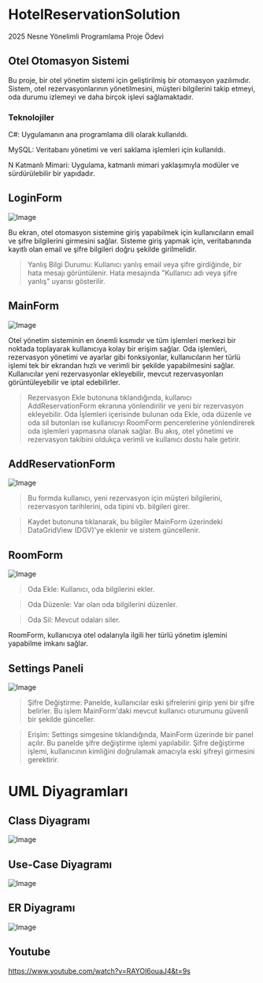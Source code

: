 # HotelReservationSolution
2025 Nesne Yönelimli Programlama Proje Ödevi



## Otel Otomasyon Sistemi
Bu proje, bir otel yönetim sistemi için geliştirilmiş bir otomasyon yazılımıdır. Sistem, otel rezervasyonlarının yönetilmesini, müşteri bilgilerini takip etmeyi, oda durumu izlemeyi ve daha birçok işlevi sağlamaktadır.


### Teknolojiler
C#: Uygulamanın ana programlama dili olarak kullanıldı.

MySQL: Veritabanı yönetimi ve veri saklama işlemleri için kullanıldı.

N Katmanlı Mimari: Uygulama, katmanlı mimari yaklaşımıyla modüler ve sürdürülebilir bir yapıdadır.





## LoginForm

![Image](https://github.com/user-attachments/assets/ee300ada-fbda-4163-9e4b-fee5951cab16)

Bu ekran, otel otomasyon sistemine giriş yapabilmek için kullanıcıların email ve şifre bilgilerini girmesini sağlar. Sisteme giriş yapmak için, veritabanında kayıtlı olan email ve şifre bilgileri doğru şekilde girilmelidir.

>Yanlış Bilgi Durumu: Kullanıcı yanlış email veya şifre girdiğinde, bir hata mesajı görüntülenir. Hata mesajında "Kullanıcı adı veya şifre yanlış" uyarısı gösterilir.



## MainForm

![Image](https://github.com/user-attachments/assets/4f2aebb1-e1cb-44d8-b500-86a321e5865a)

Otel yönetim sisteminin en önemli kısmıdır ve tüm işlemleri merkezi bir noktada toplayarak kullanıcıya kolay bir erişim sağlar. Oda işlemleri, rezervasyon yönetimi ve ayarlar gibi fonksiyonlar, kullanıcıların her türlü işlemi tek bir ekrandan hızlı ve verimli bir şekilde yapabilmesini sağlar. Kullanıcılar yeni rezervasyonlar ekleyebilir, mevcut rezervasyonları görüntüleyebilir ve iptal edebilirler. 
>Rezervasyon Ekle butonuna tıklandığında, kullanıcı AddReservationForm ekranına yönlendirilir ve yeni bir rezervasyon ekleyebilir. Oda İşlemleri içerisinde bulunan oda Ekle, oda düzenle ve oda sil butonları ise kullanıcıyı RoomForm pencerelerine yönlendirerek oda işlemleri yapmasına olanak sağlar. Bu akış, otel yönetimi ve rezervasyon takibini oldukça verimli ve kullanıcı dostu hale getirir.




## AddReservationForm

![Image](https://github.com/user-attachments/assets/1cc584f7-e784-4a57-9bf4-c02edf3bf939)

>Bu formda kullanıcı, yeni rezervasyon için müşteri bilgilerini, rezervasyon tarihlerini, oda tipini vb. bilgileri girer.

>Kaydet butonuna tıklanarak, bu bilgiler MainForm üzerindeki DataGridView (DGV)'ye eklenir ve sistem güncellenir.



## RoomForm

![Image](https://github.com/user-attachments/assets/83b24b0f-6a77-4b8f-8739-3d0c5de60fbf)

>Oda Ekle: Kullanıcı, oda bilgilerini ekler.

>Oda Düzenle: Var olan oda bilgilerini düzenler.

>Oda Sil: Mevcut odaları siler.

RoomForm, kullanıcıya otel odalarıyla ilgili her türlü yönetim işlemini yapabilme imkanı sağlar.




## Settings Paneli

![Image](https://github.com/user-attachments/assets/c7bd2714-59c5-49bd-88dc-01dde07d62a8)

>Şifre Değiştirme: Panelde, kullanıcılar eski şifrelerini girip yeni bir şifre belirler. Bu işlem MainForm'daki mevcut kullanıcı oturumunu güvenli bir şekilde günceller.


>Erişim: Settings simgesine tıklandığında, MainForm üzerinde bir panel açılır. Bu panelde şifre değiştirme işlemi yapılabilir. Şifre değiştirme işlemi, kullanıcının kimliğini doğrulamak amacıyla eski şifreyi girmesini gerektirir.



# UML Diyagramları

## Class Diyagramı

![Image](https://github.com/user-attachments/assets/970ff3bb-fbca-4103-b655-2a5d303f4659)









## Use-Case Diyagramı

![Image](https://github.com/user-attachments/assets/e37b01fe-54c5-479d-8d59-0e44908a99bc)







## ER Diyagramı

![Image](https://github.com/user-attachments/assets/c873fcdb-e7c3-49b4-9314-ed456c1b0877)



## Youtube 
https://www.youtube.com/watch?v=RAYOl6ouaJ4&t=9s

